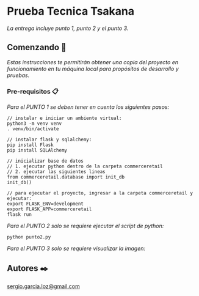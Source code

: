 # Prueba Tecnica Tsakana

_La entrega incluye punto 1, punto 2 y el punto 3._

## Comenzando 🚀

_Estas instrucciones te permitirán obtener una copia del proyecto en funcionamiento en tu máquina local para propósitos de desarrollo y pruebas._


### Pre-requisitos 📋

_Para el PUNTO 1 se deben tener en cuenta los siguientes pasos:_

```
// instalar e iniciar un ambiente virtual:
python3 -m venv venv
. venv/bin/activate

// instalar flask y sqlalchemy:
pip install Flask
pip install SQLAlchemy

// inicializar base de datos
// 1. ejecutar python dentro de la carpeta commerceretail
// 2. ejecutar las siguientes lineas
from commerceretail.database import init_db
init_db()

// para ejecutar el proyecto, ingresar a la carpeta commerceretail y ejecutar:
export FLASK_ENV=development
export FLASK_APP=commerceretail
flask run
```

_Para el PUNTO 2 solo se requiere ejecutar el script de python:_

```
python punto2.py
```

_Para el PUNTO 3 solo se requiere visualizar la imagen:_

## Autores ✒️

sergio.garcia.loz@gmail.com
